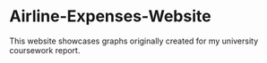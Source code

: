 # Airline-Expenses-Website
This website showcases graphs originally created for my university coursework report. 